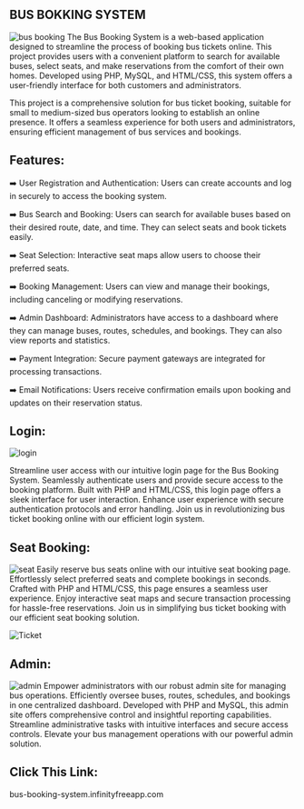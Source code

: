 BUS BOKKING SYSTEM
------------------------------------------------------------------------------------------------------------------------------------------------------------------
![bus booking](https://github.com/DAKSHPATEL04/Bus-Booking-System/assets/160720470/d3fcb239-35ef-4e24-ac27-5c602a253045)
The Bus Booking System is a web-based application designed to streamline the process of booking bus tickets online. This project provides users with a convenient platform to search for available buses, select seats, and make reservations from the comfort of their own homes. Developed using PHP, MySQL, and HTML/CSS, this system offers a user-friendly interface for both customers and administrators.

This project is a comprehensive solution for bus ticket booking, suitable for small to medium-sized bus operators looking to establish an online presence. It offers a seamless experience for both users and administrators, ensuring efficient management of bus services and bookings.

Features:
-------------------------------------------------------------------------------------------------------------------------------------------------------------------
➡️ User Registration and Authentication: Users can create accounts and log in securely to access the booking system.

➡️ Bus Search and Booking: Users can search for available buses based on their desired route, date, and time. They can select seats and book tickets easily.

➡️ Seat Selection: Interactive seat maps allow users to choose their preferred seats.

➡️ Booking Management: Users can view and manage their bookings, including canceling or modifying reservations.

➡️ Admin Dashboard: Administrators have access to a dashboard where they can manage buses, routes, schedules, and bookings. They can also view reports and statistics.

➡️ Payment Integration: Secure payment gateways are integrated for processing transactions.

➡️ Email Notifications: Users receive confirmation emails upon booking and updates on their reservation status.

Login:
---------------------------------------------------------------------------------------------------------------------------------------------
![login](https://github.com/DAKSHPATEL04/Bus-Booking-System/assets/160720470/7814f7fd-bb54-4542-9bfb-30f04d5ef7b1)

Streamline user access with our intuitive login page for the Bus Booking System. Seamlessly authenticate users and provide secure access to the booking platform. Built with PHP and HTML/CSS, this login page offers a sleek interface for user interaction. Enhance user experience with secure authentication protocols and error handling. Join us in revolutionizing bus ticket booking online with our efficient login system.

Seat Booking:
-----------------------------------------------------------------------------------------------------------------------------------------------------
![seat](https://github.com/DAKSHPATEL04/Bus-Booking-System/assets/160720470/92802710-1926-4e7c-b2d0-dadff570a020)
Easily reserve bus seats online with our intuitive seat booking page. Effortlessly select preferred seats and complete bookings in seconds. Crafted with PHP and HTML/CSS, this page ensures a seamless user experience. Enjoy interactive seat maps and secure transaction processing for hassle-free reservations. Join us in simplifying bus ticket booking with our efficient seat booking solution.

![Ticket](https://github.com/DAKSHPATEL04/Bus-Booking-System/assets/160720470/a624a590-bb47-4bf2-9cc0-f8c41d3e07d2)


Admin:
---------------------------------------------------------------------------------------------------------------------------------------------------------
![admin](https://github.com/DAKSHPATEL04/Bus-Booking-System/assets/160720470/59f1ef2b-eaf9-4502-aebc-8ba4b518658d)
Empower administrators with our robust admin site for managing bus operations. Efficiently oversee buses, routes, schedules, and bookings in one centralized dashboard. Developed with PHP and MySQL, this admin site offers comprehensive control and insightful reporting capabilities. Streamline administrative tasks with intuitive interfaces and secure access controls. Elevate your bus management operations with our powerful admin solution.

Click This Link:
--------------------------------------------------------------------------------------------------------------------------------------------------------------
bus-booking-system.infinityfreeapp.com









